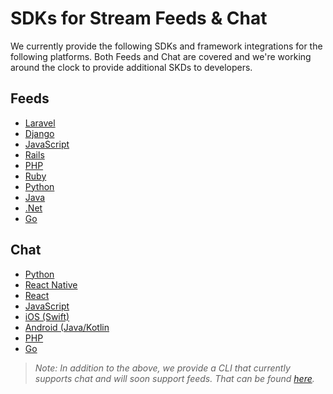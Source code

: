 # SDKs for Stream Feeds & Chat

We currently provide the following SDKs and framework integrations for the following platforms. Both Feeds and Chat are covered and we're working around the clock to provide additional SKDs to developers.

## Feeds
- [Laravel](https://github.com/GetStream/stream-laravel)
- [Django](https://github.com/GetStream/stream-django)
- [JavaScript](https://github.com/GetStream/stream-js)
- [Rails](https://github.com/GetStream/stream-rails)
- [PHP](https://github.com/GetStream/stream-php)
- [Ruby](https://github.com/GetStream/stream-ruby)
- [Python](https://github.com/GetStream/stream-python)
- [Java](https://github.com/GetStream/stream-java)
- [.Net](https://github.com/GetStream/stream-net)
- [Go](https://github.com/GetStream/stream-go)

## Chat
- [Python](https://github.com/GetStream/stream-chat-python)
- [React Native](https://github.com/GetStream/stream-chat-react-native)
- [React](https://github.com/GetStream/stream-chat-react)
- [JavaScript](https://github.com/GetStream/stream-chat-js)
- [iOS (Swift)](https://github.com/GetStream/stream-chat-swift)
- [Android (Java/Kotlin](https://github.com/GetStream/stream-chat-android)
- [PHP](https://github.com/GetStream/stream-chat-php)
- [Go](https://github.com/GetStream/stream-chat-go)

> *Note: In addition to the above, we provide a CLI that currently supports chat and will soon support feeds. That can be found [here](https://github.com/getstream/stream-cli).*
